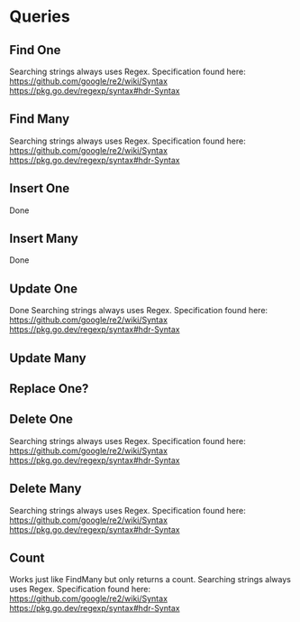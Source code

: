 # Queries

## Find One
Searching strings always uses Regex.
Specification found here:
https://github.com/google/re2/wiki/Syntax
https://pkg.go.dev/regexp/syntax#hdr-Syntax

## Find Many
Searching strings always uses Regex.
Specification found here:
https://github.com/google/re2/wiki/Syntax
https://pkg.go.dev/regexp/syntax#hdr-Syntax

## Insert One
Done

## Insert Many
Done

## Update One
Done
Searching strings always uses Regex.
Specification found here:
https://github.com/google/re2/wiki/Syntax
https://pkg.go.dev/regexp/syntax#hdr-Syntax

## Update Many

## Replace One?

## Delete One
Searching strings always uses Regex.
Specification found here:
https://github.com/google/re2/wiki/Syntax
https://pkg.go.dev/regexp/syntax#hdr-Syntax

## Delete Many
Searching strings always uses Regex.
Specification found here:
https://github.com/google/re2/wiki/Syntax
https://pkg.go.dev/regexp/syntax#hdr-Syntax

## Count
Works just like FindMany but only returns a count.
Searching strings always uses Regex.
Specification found here:
https://github.com/google/re2/wiki/Syntax
https://pkg.go.dev/regexp/syntax#hdr-Syntax

